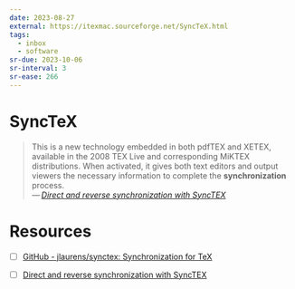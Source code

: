 ```yaml
---
date: 2023-08-27
external: https://itexmac.sourceforge.net/SyncTeX.html
tags:
  - inbox
  - software
sr-due: 2023-10-06
sr-interval: 3
sr-ease: 266
---
```


# SyncTeX

> This is a new technology embedded in both pdfTEX
and XETEX, available in the 2008 TEX Live and corresponding MiKTEX
distributions. When activated, it gives both text editors and output viewers the
necessary information to complete the **synchronization** process.\
> — <cite>[Direct and reverse synchronization with SyncTEX](https://tug.org/TUGboat/tb29-3/tb93laurens.pdf)</cite>

# Resources

- [ ] [GitHub - jlaurens/synctex: Synchronization for TeX](https://github.com/jlaurens/synctex)
- [ ] [Direct and reverse synchronization with SyncTEX](https://tug.org/TUGboat/tb29-3/tb93laurens.pdf)


